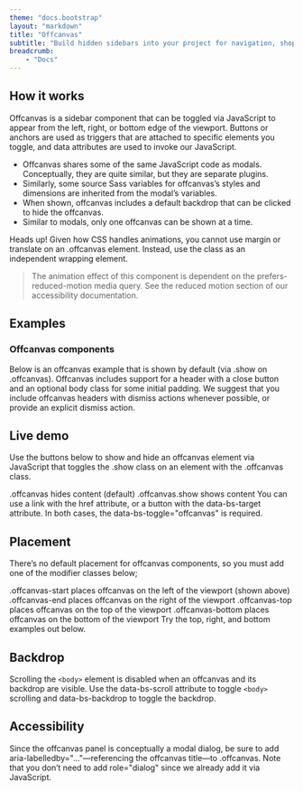 ```yaml
---
theme: "docs.bootstrap"
layout: "markdown"
title: "Offcanvas"
subtitle: "Build hidden sidebars into your project for navigation, shopping carts, and more with a few classes and our JavaScript plugin."
breadcrumb:
    - "Docs"
---
```


## How it works
Offcanvas is a sidebar component that can be toggled via JavaScript to appear from the left, right, or bottom edge of the viewport. Buttons or anchors are used as triggers that are attached to specific elements you toggle, and data attributes are used to invoke our JavaScript.

* Offcanvas shares some of the same JavaScript code as modals. Conceptually, they are quite similar, but they are separate plugins.
* Similarly, some source Sass variables for offcanvas’s styles and dimensions are inherited from the modal’s variables.
* When shown, offcanvas includes a default backdrop that can be clicked to hide the offcanvas.
* Similar to modals, only one offcanvas can be shown at a time.

Heads up! Given how CSS handles animations, you cannot use margin or translate on an .offcanvas element. Instead, use the class as an independent wrapping element.

> The animation effect of this component is dependent on the prefers-reduced-motion media query. See the reduced motion section of our accessibility documentation.


## Examples

### Offcanvas components
Below is an offcanvas example that is shown by default (via .show on .offcanvas). Offcanvas includes support for a header with a close button and an optional body class for some initial padding. We suggest that you include offcanvas headers with dismiss actions whenever possible, or provide an explicit dismiss action.

## Live demo
Use the buttons below to show and hide an offcanvas element via JavaScript that toggles the .show class on an element with the .offcanvas class.

.offcanvas hides content (default)
.offcanvas.show shows content
You can use a link with the href attribute, or a button with the data-bs-target attribute. In both cases, the data-bs-toggle="offcanvas" is required.

## Placement
There’s no default placement for offcanvas components, so you must add one of the modifier classes below;

.offcanvas-start places offcanvas on the left of the viewport (shown above)
.offcanvas-end places offcanvas on the right of the viewport
.offcanvas-top places offcanvas on the top of the viewport
.offcanvas-bottom places offcanvas on the bottom of the viewport
Try the top, right, and bottom examples out below.

## Backdrop
Scrolling the `<body>` element is disabled when an offcanvas and its backdrop are visible. Use the data-bs-scroll attribute to toggle `<body>` scrolling and data-bs-backdrop to toggle the backdrop.

## Accessibility
Since the offcanvas panel is conceptually a modal dialog, be sure to add aria-labelledby="..."—referencing the offcanvas title—to .offcanvas. Note that you don’t need to add role="dialog" since we already add it via JavaScript.








